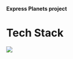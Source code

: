**Express Planets project**

# **Tech Stack**

![](https://skillicons.dev/icons?i=nodejs,express,react,mongo)
